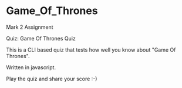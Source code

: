 # Game_Of_Thrones

Mark 2 Assignment

Quiz: Game Of Thrones Quiz

This is a CLI based quiz that tests how well you know about "Game Of Thrones".

Written in javascript.

Play the quiz and share your score :-)







